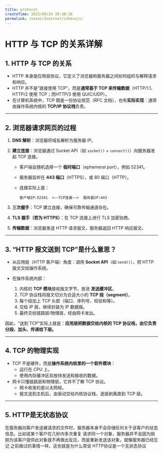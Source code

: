 ```yaml
---
title: protocol
createTime: 2025/09/24 20:30:18
permalink: /notes/Internet/s1hevuji/
---
```

# HTTP 与 TCP 的关系详解

## 1. HTTP 与 TCP 的关系

* HTTP 本身是应用层协议，它定义了浏览器和服务器之间如何组织与解释请求和响应。
* HTTP 并不是“直接使用 TCP”，而是**通常基于 TCP 来传输数据**（HTTP/1.1、HTTP/2 使用 TCP；而HTTP/3 使用 QUIC/UDP）。
* 在计算机系统中，TCP 既是一份协议规范（RFC 文档），也有**实际实现**：通常由操作系统内核的 **TCP/IP 协议栈**负责。

---

## 2. 浏览器请求网页的过程

1. **DNS 解析**：浏览器将域名解析为服务器 IP。
2. **建立连接**：浏览器通过 Socket API（如 `socket()` + `connect()`）向服务器发起 TCP 连接。

   * 客户端会随机选择一个 **临时端口**（ephemeral port），例如 52341。
   * 服务器监听在 **443 端口**（HTTPS），或 80 端口（HTTP）。
   * 连接实际上是：

     ```
     客户端IP:52341  <——TCP连接——>  服务器IP:443
     ```
3. **三次握手**：TCP 建立连接，确保可靠传输通道存在。
4. **TLS 握手（若为 HTTPS）**：在 TCP 连接上进行 TLS 加密协商。
5. **传输数据**：浏览器发送 HTTP 请求报文，服务器返回 HTTP 响应报文。

---

## 3. “HTTP 报文送到 TCP”是什么意思？

* 从应用层（HTTP 客户端）角度：调用 **Socket API**（如 `send()`），把 HTTP 报文交给操作系统。
* 在操作系统内部：

  1. 内核的 **TCP 模块**接收报文字节，放进 **发送缓冲区**。
  2. TCP 协议栈将报文切分为合适大小的 **TCP 段（segment）**。
  3. 每个段加上 TCP 头部（端口、序列号、校验和等）。
  4. 交给 IP 层，继续封装为 IP 数据报。
  5. 最终交给链路层/物理层，经由网卡发出。

因此，“送到 TCP”实际上就是：**应用层把数据交给内核的 TCP 协议栈，由它负责分段、加头、传递给下层。**

---

## 4. TCP 的物理实现

* TCP 不是硬件，而是**操作系统内核里的一个软件模块**：
  * 运行在 CPU 上。
  * 使用内存缓冲区存放待发送和接收的数据。
* 网卡只懂链路层和物理层，它并不了解 TCP 协议。
  * 网卡收发的是以太网帧。
  * 报文送到主机后，由驱动交给内核协议栈，逐层剥离直到 TCP 层。
---

## 5. HTTP是无状态协议
在服务器向客户发送被请求的文件时，服务器本身不会存储任何关于该客户的状态信息。比如说某个客户在几秒内多次重复
请求同一个对象，服务器并不会因为刚刚为该客户提供此对象就不再做出反应，而是重新发送该对象，就像服务器已经忘记
之前做过的事情一样。这也就是为什么常说 HTTP协议是一个无状态协议
